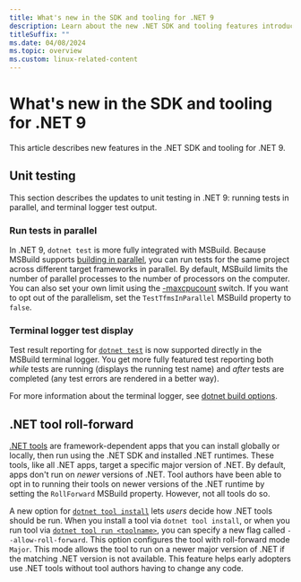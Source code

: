 ```yaml
---
title: What's new in the SDK and tooling for .NET 9
description: Learn about the new .NET SDK and tooling features introduced in .NET 9.
titleSuffix: ""
ms.date: 04/08/2024
ms.topic: overview
ms.custom: linux-related-content
---
```

# What's new in the SDK and tooling for .NET 9

This article describes new features in the .NET SDK and tooling for .NET 9.

## Unit testing

This section describes the updates to unit testing in .NET 9: running tests in parallel, and terminal logger test output.

### Run tests in parallel

In .NET 9, `dotnet test` is more fully integrated with MSBuild. Because MSBuild supports [building in parallel](/visualstudio/msbuild/building-multiple-projects-in-parallel-with-msbuild), you can run tests for the same project across different target frameworks in parallel. By default, MSBuild limits the number of parallel processes to the number of processors on the computer. You can also set your own limit using the [-maxcpucount](/visualstudio/msbuild/building-multiple-projects-in-parallel-with-msbuild#-maxcpucount-switch) switch. If you want to opt out of the parallelism, set the `TestTfmsInParallel` MSBuild property to `false`.

### Terminal logger test display

Test result reporting for [`dotnet test`](../../tools/dotnet-test.md) is now supported directly in the MSBuild terminal logger. You get more fully featured test reporting both *while* tests are running (displays the running test name) and *after* tests are completed (any test errors are rendered in a better way).

For more information about the terminal logger, see [dotnet build options](../../tools/dotnet-build.md#options).

## .NET tool roll-forward

[.NET tools](../../tools/global-tools.md) are framework-dependent apps that you can install globally or locally, then run using the .NET SDK and installed .NET runtimes. These tools, like all .NET apps, target a specific major version of .NET. By default, apps don't run on *newer* versions of .NET. Tool authors have been able to opt in to running their tools on newer versions of the .NET runtime by setting the `RollForward` MSBuild property. However, not all tools do so.

A new option for [`dotnet tool install`](../../tools/dotnet-tool-install.md) lets *users* decide how .NET tools should be run. When you install a tool via `dotnet tool install`, or when you run tool via [`dotnet tool run <toolname>`](../../tools/dotnet-tool-run.md), you can specify a new flag called `--allow-roll-forward`. This option configures the tool with roll-forward mode `Major`. This mode allows the tool to run on a newer major version of .NET if the matching .NET version is not available. This feature helps early adopters use .NET tools without tool authors having to change any code.
